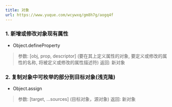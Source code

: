 ```yaml
---
title: 对象
url: https://www.yuque.com/wcywxq/gm8h7g/aogq4f
---
```


<a name="b27279ed"></a>

### 1. 新增或修改对象现有属性

- Object.defineProperty

> 参数: \[obj, prop, descriptor] (要在其上定义属性的对象, 要定义或修改的属性的名称, 将被定义或修改的属性描述符)
> 返回: 新对象

<a name="a93492dd"></a>

### 2. 复制对象中可枚举的部分到目标对象(浅克隆)

- Object.assign

> 参数: \[target, ...sources] (目标对象，源对象)
> 返回: 新对象
